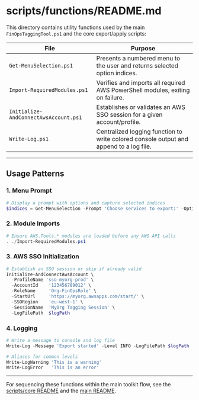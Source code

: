 # scripts/functions/README.md

This directory contains utility functions used by the main `FinOpsTaggingTool.ps1` and the core export/apply scripts:

| File                                  | Purpose                                                                                |
| ------------------------------------- | -------------------------------------------------------------------------------------- |
| `Get-MenuSelection.ps1`               | Presents a numbered menu to the user and returns selected option indices.              |
| `Import-RequiredModules.ps1`          | Verifies and imports all required AWS PowerShell modules, exiting on failure.          |
| `Initialize-AndConnectAwsAccount.ps1` | Establishes or validates an AWS SSO session for a given account/profile.               |
| `Write-Log.ps1`                       | Centralized logging function to write colored console output and append to a log file. |

---

## Usage Patterns

### 1. Menu Prompt

```powershell
# Display a prompt with options and capture selected indices
$indices = Get-MenuSelection -Prompt 'Choose services to export:' -Options @('EC2', 'S3', 'RDS')
```

### 2. Module Imports

```powershell
# Ensure AWS.Tools.* modules are loaded before any AWS API calls
. ./Import-RequiredModules.ps1
```

### 3. AWS SSO Initialization

```powershell
# Establish an SSO session or skip if already valid
Initialize-AndConnectAwsAccount \
  -ProfileName 'sso-myorg-prod' \
  -AccountId    '123456789012' \
  -RoleName     'Org-FinOpsRole' \
  -StartUrl     'https://myorg.awsapps.com/start/' \
  -SSORegion    'eu-west-1' \
  -SessionName  'MyOrg Tagging Session' \
  -LogFilePath  $logPath
```

### 4. Logging

```powershell
# Write a message to console and log file
Write-Log -Message 'Export started' -Level INFO -LogFilePath $logPath

# Aliases for common levels
Write-LogWarning 'This is a warning'  
Write-LogError   'This is an error'
```

---

For sequencing these functions within the main toolkit flow, see the [scripts/core README](../core/README.md) and the [main README](../../README.md).
